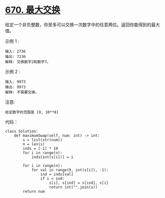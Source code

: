 # [670. 最大交换](https://leetcode.cn/problems/maximum-swap/)

给定一个非负整数，你至多可以交换一次数字中的任意两位。返回你能得到的最大值。

示例 1 :
```
输入: 2736
输出: 7236
解释: 交换数字2和数字7。
```
示例 2 :
```
输入: 9973
输出: 9973
解释: 不需要交换。
```
注意:
```
给定数字的范围是 [0, 10**8]
```

代码：
```python3
class Solution:
    def maximumSwap(self, num: int) -> int:
        s = list(str(num))
        n = len(s)
        inds = [-1] * 10
        for i in range(n):
            inds[int(s[i])] = i
        
        for i in range(n):
            for val in range(9, int(s[i]), -1):
                ind = inds[val]
                if i < ind:
                    s[i], s[ind] = s[ind], s[i]
                    return int("".join(s))
        return num
```